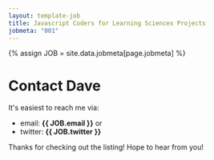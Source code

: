 ```yaml
---
layout: template-job
title: Javascript Coders for Learning Sciences Projects
jobmeta: "001"
---
```

{% assign JOB = site.data.jobmeta[page.jobmeta] %}

# Contact Dave

It's easiest to reach me via:

* email: **{{ JOB.email }}**  or 
* twitter: **{{ JOB.twitter }}**

Thanks for checking out the listing! Hope to hear from you!
